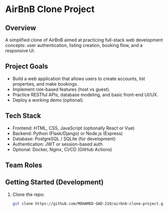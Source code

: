# AirBnB Clone Project

## Overview
A simplified clone of AirBnB aimed at practicing full-stack web development concepts: user authentication, listing creation, booking flow, and a responsive UI.

## Project Goals
- Build a web application that allows users to create accounts, list properties, and make bookings.
- Implement role-based features (host vs guest).
- Practice RESTful APIs, database modeling, and basic front-end UI/UX.
- Deploy a working demo (optional).

## Tech Stack
- Frontend: HTML, CSS, JavaScript (optionally React or Vue)
- Backend: Python (Flask/Django) or Node.js (Express)
- Database: PostgreSQL / SQLite (for development)
- Authentication: JWT or session-based auth
- Optional: Docker, Nginx, CI/CD (GitHub Actions)

## Team Roles

## Getting Started (Development)
1. Clone the repo:
   ```bash
   git clone https://github.com/MOHAMED-GAD-210/airbnb-clone-project.git
